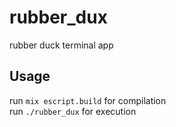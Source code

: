 # rubber_dux
rubber duck terminal app
## Usage
run `mix escript.build` for compilation  
run `./rubber_dux` for execution
